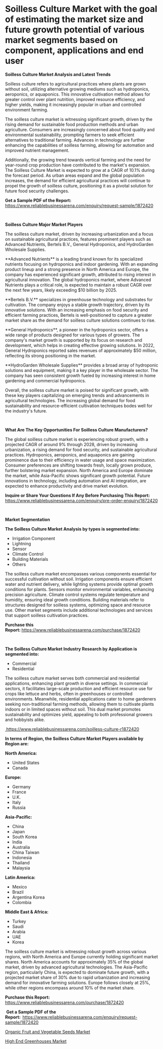 <p><h1>Soilless Culture Market with the goal of estimating the market size and future growth potential of various market segments based on component, applications and end user</h1></p><p><strong>Soilless Culture Market Analysis and Latest Trends</strong></p>
<p><p>Soilless culture refers to agricultural practices where plants are grown without soil, utilizing alternative growing mediums such as hydroponics, aeroponics, or aquaponics. This innovative cultivation method allows for greater control over plant nutrition, improved resource efficiency, and higher yields, making it increasingly popular in urban and controlled environment farming.</p><p>The soilless culture market is witnessing significant growth, driven by the rising demand for sustainable food production methods and urban agriculture. Consumers are increasingly concerned about food quality and environmental sustainability, prompting farmers to seek efficient alternatives to traditional farming. Advances in technology are further enhancing the capabilities of soilless farming, allowing for automation and improved nutrient management.</p><p>Additionally, the growing trend towards vertical farming and the need for year-round crop production have contributed to the market's expansion. The Soilless Culture Market is expected to grow at a CAGR of 10.1% during the forecast period. As urban areas expand and the global population increases, the demand for efficient agricultural practices will continue to propel the growth of soilless culture, positioning it as a pivotal solution for future food security challenges.</p></p>
<p><strong>Get a Sample PDF of the Report:&nbsp;</strong> <a href="https://www.reliablebusinessarena.com/enquiry/request-sample/1872420?utm_campaign=1891&utm_medium=2&utm_source=Github&utm_content=ia&utm_term=30032025&utm_id=soilless-culture">https://www.reliablebusinessarena.com/enquiry/request-sample/1872420</a></p>
<p>&nbsp;</p>
<p><strong>Soilless Culture Major Market Players</strong></p>
<p><p>The soilless culture market, driven by increasing urbanization and a focus on sustainable agricultural practices, features prominent players such as Advanced Nutrients, Bertels B.V., General Hydroponics, and HydroGarden Wholesale Supplies.</p><p>**Advanced Nutrients** is a leading brand known for its specialized nutrients focusing on hydroponics and indoor gardening. With an expanding product lineup and a strong presence in North America and Europe, the company has experienced significant growth, attributed to rising interest in agricultural innovation. The global hydroponics market, where Advanced Nutrients plays a critical role, is expected to maintain a robust CAGR over the next few years, likely exceeding $10 billion by 2025.</p><p>**Bertels B.V.** specializes in greenhouse technology and substrates for cultivation. The company enjoys a stable growth trajectory, driven by its innovative solutions. With an increasing emphasis on food security and efficient farming practices, Bertels is well-positioned to capture a greater market share as the demand for soilless culture solutions continues to rise.</p><p>**General Hydroponics**, a pioneer in the hydroponics sector, offers a wide range of products designed for various types of growers. The company's market growth is supported by its focus on research and development, which helps in creating effective growing solutions. In 2022, General Hydroponics reported sales revenues of approximately $50 million, reflecting its strong positioning in the market.</p><p>**HydroGarden Wholesale Supplies** provides a broad array of hydroponic solutions and equipment, making it a key player in the wholesale sector. The company has seen consistent growth fueled by increasing interest in home gardening and commercial hydroponics. </p><p>Overall, the soilless culture market is poised for significant growth, with these key players capitalizing on emerging trends and advancements in agricultural technologies. The increasing global demand for food sustainability and resource-efficient cultivation techniques bodes well for the industry's future.</p></p>
<p>&nbsp;</p>
<p><strong>What Are The Key Opportunities For Soilless Culture Manufacturers?</strong></p>
<p><p>The global soilless culture market is experiencing robust growth, with a projected CAGR of around 9% through 2028, driven by increasing urbanization, a rising demand for food security, and sustainable agricultural practices. Hydroponics, aeroponics, and aquaponics are gaining prominence due to their efficiency in water usage and space maximization. Consumer preferences are shifting towards fresh, locally grown produce, further bolstering market expansion. North America and Europe dominate the market, while Asia-Pacific shows significant growth potential. Future innovations in technology, including automation and AI integration, are expected to enhance productivity and drive market evolution.</p></p>
<p><strong>Inquire or Share Your Questions If Any Before Purchasing This Report:</strong> <a href="https://www.reliablebusinessarena.com/enquiry/pre-order-enquiry/1872420?utm_campaign=1891&utm_medium=2&utm_source=Github&utm_content=ia&utm_term=30032025&utm_id=soilless-culture">https://www.reliablebusinessarena.com/enquiry/pre-order-enquiry/1872420</a></p>
<p>&nbsp;</p>
<p><strong>Market Segmentation</strong></p>
<p><strong>The Soilless Culture Market Analysis by types is segmented into:</strong></p>
<p><ul><li>Irrigation Component</li><li>Lightning</li><li>Sensor</li><li>Climate Control</li><li>Building Materials</li><li>Others</li></ul></p>
<p><p>The soilless culture market encompasses various components essential for successful cultivation without soil. Irrigation components ensure efficient water and nutrient delivery, while lighting systems provide optimal growth conditions for plants. Sensors monitor environmental variables, enhancing precision agriculture. Climate control systems regulate temperature and humidity, ensuring ideal growth conditions. Building materials refer to structures designed for soilless systems, optimizing space and resource use. Other market segments include additional technologies and services that support soilless cultivation practices.</p></p>
<p><strong>Purchase this Report:&nbsp;</strong><a href="https://www.reliablebusinessarena.com/purchase/1872420?utm_campaign=1891&utm_medium=2&utm_source=Github&utm_content=ia&utm_term=30032025&utm_id=soilless-culture">https://www.reliablebusinessarena.com/purchase/1872420</a></p>
<p>&nbsp;</p>
<p><strong>The Soilless Culture Market Industry Research by Application is segmented into:</strong></p>
<p><ul><li>Commercial</li><li>Residential</li></ul></p>
<p><p>The soilless culture market serves both commercial and residential applications, enhancing plant growth in diverse settings. In commercial sectors, it facilitates large-scale production and efficient resource use for crops like lettuce and herbs, often in greenhouses or controlled environments. Meanwhile, residential applications cater to home gardeners seeking non-traditional farming methods, allowing them to cultivate plants indoors or in limited spaces without soil. This dual market promotes sustainability and optimizes yield, appealing to both professional growers and hobbyists alike.</p></p>
<p><a href="https://www.reliablebusinessarena.com/soilless-culture-r1872420?utm_campaign=1891&utm_medium=2&utm_source=Github&utm_content=ia&utm_term=30032025&utm_id=soilless-culture">&nbsp;https://www.reliablebusinessarena.com/soilless-culture-r1872420</a></p>
<p><strong>In terms of Region, the Soilless Culture Market Players available by Region are:</strong></p>
<p>
    <p> <strong> North America: </strong>
        <ul>
            <li>United States</li>
            <li>Canada</li>
        </ul>
        </p> 
    <p> <strong> Europe: </strong>
        <ul>
            <li>Germany</li>
            <li>France</li>
            <li>U.K.</li>
            <li>Italy</li>
            <li>Russia</li>
        </ul>
        </p> 
    <p> <strong> Asia-Pacific: </strong>
        <ul>
            <li>China</li>
            <li>Japan</li>
            <li>South Korea</li>
            <li>India</li>
            <li>Australia</li>
            <li>China Taiwan</li>
            <li>Indonesia</li>
            <li>Thailand</li>
            <li>Malaysia</li>
        </ul>
        </p> 
    <p> <strong> Latin America: </strong>
        <ul>
            <li>Mexico</li>
            <li>Brazil</li>
            <li>Argentina Korea</li>
            <li>Colombia</li>
        </ul>
        </p> 
    <p> <strong> Middle East & Africa: </strong>
        <ul>
            <li>Turkey</li>
            <li>Saudi</li>
            <li>Arabia</li>
            <li>UAE</li>
            <li>Korea</li>
        </ul>
    </p>
    </p>
<p><p>The soilless culture market is witnessing robust growth across various regions, with North America and Europe currently holding significant market shares. North America accounts for approximately 35% of the global market, driven by advanced agricultural technologies. The Asia-Pacific region, particularly China, is expected to dominate future growth, with a projected market share of 30% due to rapid urbanization and increasing demand for innovative farming solutions. Europe follows closely at 25%, while other regions encompass around 10% of the market share.</p></p>
<p><strong>Purchase this Report: </strong><a href="https://www.reliablebusinessarena.com/purchase/1872420?utm_campaign=1891&utm_medium=2&utm_source=Github&utm_content=ia&utm_term=30032025&utm_id=soilless-culture">https://www.reliablebusinessarena.com/purchase/1872420</a></p>
<p>&nbsp;<strong>Get a Sample PDF of the Report:&nbsp;&nbsp;</strong><a href="https://www.reliablebusinessarena.com/enquiry/request-sample/1872420?utm_campaign=1891&utm_medium=2&utm_source=Github&utm_content=ia&utm_term=30032025&utm_id=soilless-culture">https://www.reliablebusinessarena.com/enquiry/request-sample/1872420</a></p>
<p><strong></strong></p>
<p><p><a href="https://github.com/RickHolmes3/Market-Research-Report-List-7/blob/main/organic-fruit-and-vegetable-seeds-market.md?utm_campaign=1891&utm_medium=2&utm_source=Github&utm_content=ia&utm_term=30032025&utm_id=soilless-culture">Organic Fruit and Vegetable Seeds Market</a></p><p><a href="https://github.com/Krish2023na/Market-Research-Report-List-7/blob/main/high-end-greenhouses-market.md?utm_campaign=1891&utm_medium=2&utm_source=Github&utm_content=ia&utm_term=30032025&utm_id=soilless-culture">High End Greenhouses Market</a></p></p>